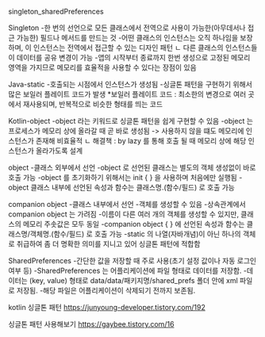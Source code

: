 singleton_sharedPreferences

Singleton
-한 번의 선언으로 모든 클래스에서 전역으로 사용이 가능한(아무데서나 접근 가능한) 필드나 메서드를 만드는 것
-어떤 클래스의 인스턴스는 오직 하나임을 보장하며, 이 인스턴스는 전역에서 접근할 수 있는 디자인 패턴
ㄴ 다른 클래스의 인스턴스들이 데이터를 공유 변경이 가능
-앱의 시작부터 종료까지 한번 생성으로 고정된 메모리 영역을 가지므로 메모리를 효율적을 사용할 수 있다는 장점이 있음

Java-static
-호출되는 시점에서 인스턴스가 생성됨
-싱글톤 패턴을 구현하기 위해서 많은 보일러 플레이트 코드가 발생
*보일러 플레이트 코드 : 최소한의 변경으로 여러 곳에서 재사용되며, 반복적으로 비슷한 형태를 띄는 코드

Kotlin-object
-object 라는 키워드로 싱글톤 패턴을 쉽게 구현할 수 있음
-object 는 프로세스가 메모리 상에 올라갈 때 곧 바로 생성됨 -> 사용하지 않을 떄도 메모리에 인스턴스가 존재해 비효율적
ㄴ 해결책 : by lazy 를 통해 호출 될 때 메모리 상에 해당 인스턴스가 올라가도록 설계

object
-클래스 외부에서 선언
-object 로 선언된 클래스는 별도의 객체 생성없이 바로 호출 가능
-object 를 초기화하기 위해서는 init { } 을 사용하며 처음에만 실행됨
-object 클래스 내부에 선언된 속성과 함수는 클래스명.(함수/필드) 로 호출 가능

companion object
-클래스 내부에서 선언
-객체를 생성할 수 있음
-상속관계에서 companion object 는 가려짐
-이름이 다른 여러 개의 객체를 생성할 수 있지만, 클래스의 메모리 주솟값은 모두 동일
-companion object { } 에 선언된 속성과 함수는 클래스명/객체명.(함수/필드) 로 호출 가능
-static 의 나열(자바개념)이 아닌 하나의 객체로 취급하여 좀 더 명확한 의미를 지니고 있어 싱글톤 패턴에 적합함

SharedPreferences
-간단한 값을 저장할 때 주로 사용(초기 설정 값이나 자동 로그인 여부 등)
-SharedPreferences 는 어플리케이션에 파일 형태로 데이터를 저장함.
-데이터는 (key, value) 형태로 data/data/패키지명/shared_prefs 폴더 안에 xml 파일로 저장됨.
-해당 파일은 어플리케이션이 삭제되기 전까지 보존됨.




kotlin 싱글톤 패턴
https://junyoung-developer.tistory.com/192

싱글톤 패턴 사용해보기
https://gaybee.tistory.com/16